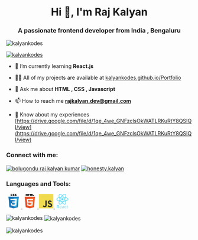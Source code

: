 <h1 align="center">Hi 👋, I'm Raj Kalyan</h1>
<h3 align="center">A passionate frontend developer from India , Bengaluru</h3>

<p align="left"> <img src="https://komarev.com/ghpvc/?username=kalyankodes&label=Profile%20views&color=0e75b6&style=flat" alt="kalyankodes" /> </p>

<p align="left"> <a href="https://github.com/ryo-ma/github-profile-trophy"><img src="https://github-profile-trophy.vercel.app/?username=kalyankodes" alt="kalyankodes" /></a> </p>

- 🌱 I’m currently learning **React.js**

- 👨‍💻 All of my projects are available at [kalyankodes.github.io/Portfolio](kalyankodes.github.io/Portfolio)

- 💬 Ask me about **HTML , CSS , Javascript**

- 📫 How to reach me **rajkalyan.dev@gmail.com**

- 📄 Know about my experiences [https://drive.google.com/file/d/1qe_4we_GNFzclsOkWATLRKuRtY8QSIQI/view](https://drive.google.com/file/d/1qe_4we_GNFzclsOkWATLRKuRtY8QSIQI/view)

<h3 align="left">Connect with me:</h3>
<p align="left">
<a href="https://linkedin.com/in/bolugondu-raj-kalyan-kumar" target="blank"><img align="center" src="https://raw.githubusercontent.com/rahuldkjain/github-profile-readme-generator/master/src/images/icons/Social/linked-in-alt.svg" alt="bolugondu raj kalyan kumar" height="30" width="40" /></a>
<a href="https://instagram.com/honesty.kalyan" target="blank"><img align="center" src="https://raw.githubusercontent.com/rahuldkjain/github-profile-readme-generator/master/src/images/icons/Social/instagram.svg" alt="honesty.kalyan" height="30" width="40" /></a>
</p>

<h3 align="left">Languages and Tools:</h3>
<p align="left"> <a href="https://www.w3schools.com/css/" target="_blank" rel="noreferrer"> <img src="https://raw.githubusercontent.com/devicons/devicon/master/icons/css3/css3-original-wordmark.svg" alt="css3" width="40" height="40"/> </a> <a href="https://www.w3.org/html/" target="_blank" rel="noreferrer"> <img src="https://raw.githubusercontent.com/devicons/devicon/master/icons/html5/html5-original-wordmark.svg" alt="html5" width="40" height="40"/> </a> <a href="https://developer.mozilla.org/en-US/docs/Web/JavaScript" target="_blank" rel="noreferrer"> <img src="https://raw.githubusercontent.com/devicons/devicon/master/icons/javascript/javascript-original.svg" alt="javascript" width="40" height="40"/> </a> <a href="https://reactjs.org/" target="_blank" rel="noreferrer"> <img src="https://raw.githubusercontent.com/devicons/devicon/master/icons/react/react-original-wordmark.svg" alt="react" width="40" height="40"/> </a> </p>

<p><img align="left" src="https://github-readme-stats.vercel.app/api/top-langs?username=kalyankodes&show_icons=true&locale=en&layout=compact" alt="kalyankodes" /></p>

<p>&nbsp;<img align="center" src="https://github-readme-stats.vercel.app/api?username=kalyankodes&show_icons=true&locale=en" alt="kalyankodes" /></p>

<p><img align="center" src="https://github-readme-streak-stats.herokuapp.com/?user=kalyankodes&" alt="kalyankodes" /></p>

